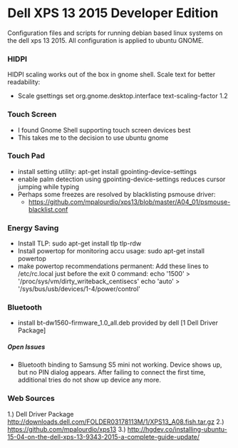 # Dell XPS 13 2015 Developer Edition
Configuration files and scripts for running debian based linux systems on the dell xps 13 2015.
All configuration is applied to ubuntu GNOME.

### HIDPI
HIDPI scaling works out of the box in gnome shell.
Scale text for better readability:
* Scale gsettings set org.gnome.desktop.interface text-scaling-factor 1.2

### Touch Screen

* I found Gnome Shell supporting touch screen devices best
* This takes me to the decision to use ubuntu gnome

### Touch Pad
* install setting utility: apt-get install gpointing-device-settings
* enable palm detection using gpointing-device-settings reduces cursor jumping while typing
* Perhaps some freezes are resolved by blacklisting psmouse driver:
  * https://github.com/mpalourdio/xps13/blob/master/A04_01/psmouse-blacklist.conf

### Energy Saving

* Install TLP: sudo apt-get install tlp tlp-rdw
* Install powertop for monitoring accu usage: sudo apt-get install powertop
* make powertop recommendations permanent:
  Add these lines to /etc/rc.local just before the exit 0 command:
  echo '1500' > '/proc/sys/vm/dirty_writeback_centisecs'
  echo 'auto' > '/sys/bus/usb/devices/1-4/power/control'

### Bluetooth

* install bt-dw1560-firmware_1.0_all.deb provided by dell [1 Dell Driver Package]

##### Open Issues

* Bluetooth binding to Samsung S5 mini not working. Device shows up, but no PIN dialog appears. After failing to connect the first time, additional tries do not show up device any more.

### Web Sources

1.) Dell Driver Package http://downloads.dell.com/FOLDER03178113M/1/XPS13_A08.fish.tar.gz
2.) https://github.com/mpalourdio/xps13
3.) http://hgdev.co/installing-ubuntu-15-04-on-the-dell-xps-13-9343-2015-a-complete-guide-update/
